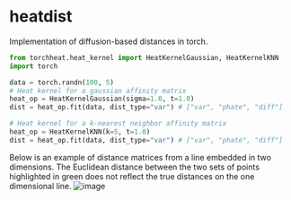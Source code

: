 # heatdist
Implementation of diffusion-based distances in torch.

```python
from torchheat.heat_kernel import HeatKernelGaussian, HeatKernelKNN
import torch    

data = torch.randn(100, 5)
# Heat kernel for a gaussian affinity matrix
heat_op = HeatKernelGaussian(sigma=1.0, t=1.0)
dist = heat_op.fit(data, dist_type="var") # ["var", "phate", "diff"]

# Heat kernel for a k-nearest neighbor affinity matrix
heat_op = HeatKernelKNN(k=5, t=1.0)
dist = heat_op.fit(data, dist_type="var") # ["var", "phate", "diff"]
```

Below is an example of distance matrices from a line embedded in two dimensions. The Euclidean distance between the two sets of points highlighted in green does not reflect the true distances on the one dimensional line.
![image](https://github.com/guillaumehu/torchheat/assets/57917099/89b845a1-1625-4f36-9e8c-d3db62281e2c)
